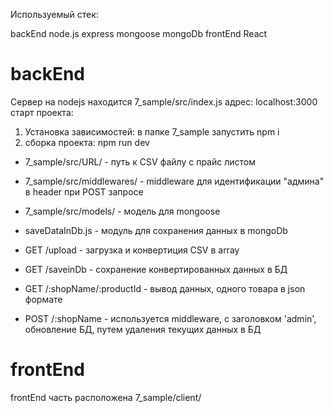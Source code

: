 
Используемый стек:

backEnd
  node.js
  express
  mongoose
  mongoDb
frontEnd
  React

# backEnd
Сервер на nodejs находится 7_sample/src/index.js
адрес: localhost:3000
старт проекта: 
1. Установка зависимостей: в папке 7_sample запустить npm i
2. сборка проекта: npm run dev

* 7_sample/src/URL/ - путь к CSV файлу с прайс листом
* 7_sample/src/middlewares/ - middleware для идентификации "админа" в header при POST запросе
* 7_sample/src/models/ - модель для mongoose
* saveDataInDb.js - модуль для сохранения данных в mongoDb

* GET /upload - загрузка и конвертиция CSV в array
* GET /saveinDb - сохранение конвертированных данных в БД
* GET /:shopName/:productId - вывод данных, одного товара в json формате
* POST /:shopName - используется middleware, с заголовком 'admin', обновление БД, путем удаления текущих данных в БД

# frontEnd

frontEnd часть расположена 7_sample/client/
